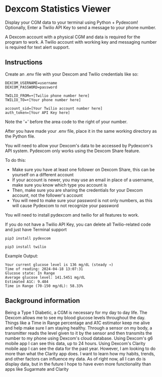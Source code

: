 # Dexcom Statistics Viewer

Display your CGM data to your terminal using Python + Pydexcom!
Optionally, Enter a Twilio API Key to send a message to your phone number.

A Dexcom account with a physical CGM and data is required for the program to work.
A Twilio account with working key and messaging number is required for text alert support.

## Instructions
Create an .env file with your Dexcom and Twilio credentials like so:
```
DEXCOM_USERNAME=username
DEXCOM_PASSWORD=password
```
```
TWILIO_FROM=+[Twilio phone number here]
TWILIO_TO=+[Your phone number here]

account_sid=[Your Twilio account number here]
auth_token=[Your API Key here]
```
Note the '+' before the area code to the right of your number.

After you have made your .env file, place it in the same working directory as the Python file.

You will need to allow your Dexcom's data
to be accessed by Pydexcom's API system.
Pydexcom only works using the Dexcom Share feature.

To do this:
- Make sure you have at least one follower on Dexcom Share, this can be yourself on a different account
- If your account is newer, you may use an email in place of a username, make sure you know which type you account is
- Then, make sure you are sharing the credentials for your Dexcom account, not the follower's account
- You will need to make sure your password is not only numbers, as this will cause Pydexcom to not recognize your password

You will need to install pydexcom and twilio for all features to work.

If you do not have a Twilio API Key, you can delete all Twilio-related code and just have Terminal support
```
pip3 install pydexcom
```
```
pip3 install twilio
```

Example Output:
```
Your current glucose level is 136 mg/dL (steady →)
Time of reading: 2024-04-18 13:07:31
Glucose state: In Range
Average glucose level: 141.5451 mg/dL
Estimated A1C: 9.484
Time in Range (70-150 mg/dL): 58.33%
```

## Background information

Being a Type 1 Diabetic, a CGM is necessary for my day to day life. 
The Dexcom allows me to see my blood glucose levels throughout the day. 
Things like a Time in Range percentage and A1C estimator keep me alive and help 
make sure I am staying healthy.
Through a sensor on my body, a transmitter reads the level given to it by the sensor
and then transmits the number to my phone using Dexcom's cloud database.
Using Dexcom's g6 mobile app I can see this data, up to 24 hours.
Using Dexcom's Clarity mobile app I can see the data for the past year.
However, I am looking to do more than what the Clarity app does.
I want to learn how my habits, trends, and other factors can influence
my data. As of right now, all I can do is display data, but in the
future I hope to have even more functionality than apps like Sugarmate 
and Clarity




